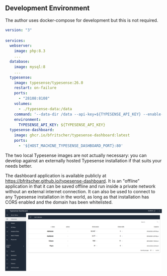 ## Development Environment

The author uses docker-compose for development but this is not required.

```yml
version: "3"

services:
  webserver:
    image: php:8.3
    ...
  database:
    image: mysql:8
    ...
  typesense:
    image: typesense/typesense:26.0
    restart: on-failure
    ports:
      - "28108:8108"
    volumes:
      - ./typesense-data:/data
    command: '--data-dir /data --api-key=${TYPESENSE_API_KEY} --enable-cors'
    environment:
      TYPESENSE_API_KEY: ${TYPESENSE_API_KEY}
  typesense-dashboard:
    image: ghcr.io/bfritscher/typesense-dashboard:latest
    ports:
      - '${HOST_MACHINE_TYPESENSE_DASHBOARD_PORT}:80'

```

The two local Typesense images are not actually necessary: you can develop against an externally hosted Typesense installation if that suits your needs better.  

The dashboard application is available publicly at https://bfritscher.github.io/typesense-dashboard. It is an "offline" application in that it can be saved offline and run inside a private network without an external internet connection.  It can also be used to connect to any Typesense installation in the world, as long as that installation has CORS enabled and the domain has been whitelisted.

![Typesense Dashboard](../img/typesense-dashboard.png "Typesense Dashboard")
